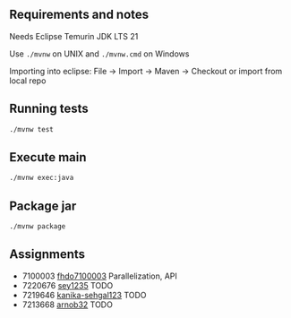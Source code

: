 ## Requirements and notes

Needs Eclipse Temurin JDK LTS 21

Use `./mvnw` on UNIX and `./mvnw.cmd` on Windows

Importing into eclipse: File -> Import -> Maven -> Checkout or import from local repo

## Running tests

```sh
./mvnw test
```

## Execute main

```sh
./mvnw exec:java
```

## Package jar

```sh
./mvnw package
```

## Assignments

- 7100003 [fhdo7100003](https://github.com/fhdo7100003) Parallelization, API
- 7220676 [sey1235](https://github.com/sey1235) TODO
- 7219646 [kanika-sehgal123](https://github.com/kanika-sehgal123) TODO
- 7213668 [arnob32](https://github.com/arnob32) TODO

